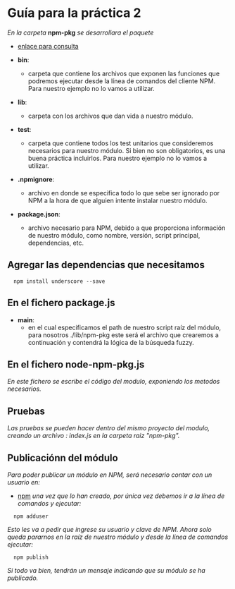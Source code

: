 # Guía para la práctica 2

*En la carpeta* **npm-pkg** *se desarrollara el paquete*
* [enlace para consulta ](https://medium.com/@peraferrer/como-crear-un-m%C3%B3dulo-npm-6baef161a96#.o9hgi9mj1)


* **bin**:
  * carpeta que contiene los archivos que exponen las funciones que podremos ejecutar desde la línea de comandos del cliente NPM. Para nuestro ejemplo no lo vamos a utilizar.
* **lib**:
  * carpeta con los archivos que dan vida a nuestro módulo.
* **test**:
  * carpeta que contiene todos los test unitarios que consideremos necesarios para nuestro módulo. Si bien no son obligatorios, es una buena práctica incluirlos. Para nuestro ejemplo no lo vamos a utilizar.
* **.npmignore**:
  * archivo en donde se especifica todo lo que sebe ser ignorado por NPM a la hora de que alguien intente instalar nuestro módulo.
* **package.json**:
  * archivo necesario para NPM, debido a que proporciona información de nuestro módulo, como nombre, versión, script principal, dependencias, etc.

## Agregar las dependencias que necesitamos
~~~
  npm install underscore --save
~~~


## En el fichero package.js

* **main**:
  * en el cual especificamos el path de nuestro script raíz del módulo, para nosotros ./lib/npm-pkg este será el archivo que crearemos a continuación y contendrá la lógica de la búsqueda fuzzy.

## En el fichero node-npm-pkg.js

*En este fichero se escribe el código del modulo, exponiendo los metodos necesarios.*

## Pruebas

*Las pruebas se pueden hacer dentro del mismo proyecto del modulo, creando un archivo : index.js en la carpeta raiz "npm-pkg".*

## Publicaciónn del módulo

*Para poder publicar un módulo en NPM, será necesario contar con un usuario en:*
* [npm]( https://www.npmjs.com) *una vez que lo han creado, por única vez debemos ir a la línea de comandos y ejecutar:*
~~~
  npm adduser
~~~
*Esto les va a pedir que ingrese su usuario y clave de NPM.
Ahora solo queda pararnos en la raíz de nuestro módulo y desde la línea de comandos ejecutar:*
~~~
  npm publish
~~~
*Si todo va bien, tendrán un mensaje indicando que su módulo se ha publicado.*
